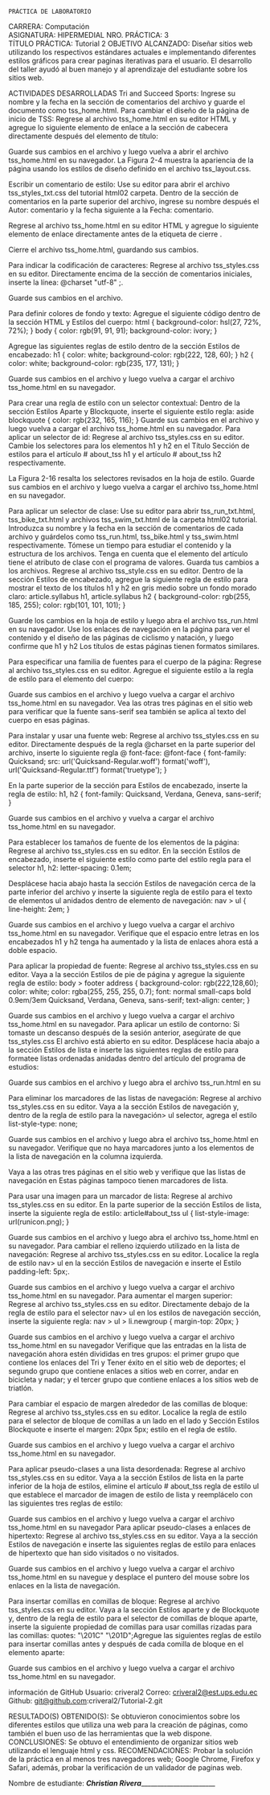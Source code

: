
 	PRÁCTICA DE LABORATORIO 

CARRERA: Computación	
ASIGNATURA: HIPERMEDIAL
NRO. PRÁCTICA:	3	
TÍTULO PRÁCTICA: Tutorial 2
OBJETIVO ALCANZADO:
Diseñar sitios web utilizando los respectivos estándares actuales e implementando diferentes estilos gráficos para crear paginas iterativas para el usuario.
El desarrollo del taller ayudó al buen manejo y al aprendizaje del estudiante sobre los sitios web.

ACTIVIDADES DESARROLLADAS
Tri and Succeed Sports:
Ingrese su nombre y la fecha en la sección de comentarios del archivo y guarde el documento como tss_home.html.
Para cambiar el diseño de la página de inicio de TSS:
Regrese al archivo tss_home.html en su editor HTML y agregue lo siguiente
elemento de enlace a la sección de cabecera directamente después del elemento de título:
<link href = "tss_layout.css" rel = "stylesheet" />

Guarde sus cambios en el archivo y luego vuelva a abrir el archivo tss_home.html en su
navegador. La Figura 2-4 muestra la apariencia de la página usando los estilos de diseño
definido en el archivo tss_layout.css.
 

Escribir un comentario de estilo:
Use su editor para abrir el archivo tss_styles_txt.css del tutorial html02 
carpeta.
Dentro de la sección de comentarios en la parte superior del archivo, ingrese su nombre después
el Autor: comentario y la fecha siguiente a la Fecha: comentario.
 
Regrese al archivo tss_home.html en su editor HTML y agregue lo siguiente
elemento de enlace directamente antes de la etiqueta de cierre </head>.
<link href = "tss_styles.css" rel = "stylesheet" />
 
Cierre el archivo tss_home.html, guardando sus cambios.

Para indicar la codificación de caracteres:
Regrese al archivo tss_styles.css en su editor.
Directamente encima de la sección de comentarios iniciales, inserte la línea: @charset "utf-8" ;.
 
Guarde sus cambios en el archivo.

Para definir colores de fondo y texto:
Agregue el siguiente código dentro de la sección HTML y Estilos del cuerpo:
html {
 background-color: hsl(27, 72%, 72%);
 } 
body { 
color: rgb(91, 91, 91); 
background-color: ivory; 
}

 
Agregue las siguientes reglas de estilo dentro de la sección Estilos de encabezado:
h1 { 
color: white; 
background-color: rgb(222, 128, 60);
 } 
h2 { 
color: white;
 background-color: rgb(235, 177, 131); 
}
 
Guarde sus cambios en el archivo y luego vuelva a cargar el archivo tss_home.html en su
navegador.


Para crear una regla de estilo con un selector contextual:
Dentro de la sección Estilos Aparte y Blockquote, inserte el siguiente estilo
regla:
aside blockquote { 
color: rgb(232, 165, 116); 
}
Guarde sus cambios en el archivo y luego vuelva a cargar el archivo tss_home.html en su
navegador.
Para aplicar un selector de id:
Regrese al archivo tss_styles.css en su editor.
Cambie los selectores para los elementos h1 y h2 en el Título
Sección de estilos para el artículo # about_tss h1 y el artículo # about_tss h2
respectivamente.

 
La Figura 2-16 resalta los selectores revisados en la hoja de estilo.
Guarde sus cambios en el archivo y luego vuelva a cargar el archivo tss_home.html en su
navegador. 

Para aplicar un selector de clase:
Use su editor para abrir tss_run_txt.html, tss_bike_txt.html y
archivos tss_swim_txt.html de la carpeta html02 tutorial. Introduzca su nombre
y la fecha en la sección de comentarios de cada archivo y guárdelos como
tss_run.html, tss_bike.html y tss_swim.html respectivamente.
Tómese un tiempo para estudiar el contenido y la estructura de los archivos. Tenga en cuenta que el elemento del artículo tiene el atributo de clase con el programa de valores. Guarda tus cambios a los archivos.
Regrese al archivo tss_style.css en su editor.
Dentro de la sección Estilos de encabezado, agregue la siguiente regla de estilo para mostrar el texto de los títulos h1 y h2 en gris medio sobre un fondo morado claro:
article.syllabus h1, article.syllabus h2 { 
background-color: rgb(255, 185, 255); 
color: rgb(101, 101, 101); 
}

 
Guarde los cambios en la hoja de estilo y luego abra el archivo tss_run.html en
su navegador.
Use los enlaces de navegación en la página para ver el contenido y el diseño de
las páginas de ciclismo y natación, y luego confirme que h1 y h2
Los títulos de estas páginas tienen formatos similares.
 
 


Para especificar una familia de fuentes para el cuerpo de la página:
Regrese al archivo tss_styles.css en su editor.
Agregue el siguiente estilo a la regla de estilo para el elemento del cuerpo:

 
Guarde sus cambios en el archivo y luego vuelva a cargar el archivo tss_home.html en su
navegador.
Vea las otras tres páginas en el sitio web para verificar que la fuente sans-serif sea
también se aplica al texto del cuerpo en esas páginas.
 
 
 

Para instalar y usar una fuente web:
Regrese al archivo tss_styles.css en su editor.
Directamente después de la regla @charset en la parte superior del archivo, inserte lo siguiente regla @ font-face:
@font-face { 
font-family: Quicksand; 
src: url('Quicksand-Regular.woff') format('woff'),
 url('Quicksand-Regular.ttf') format('truetype'); 
}

 
En la parte superior de la sección para Estilos de encabezado, inserte la regla de estilo:
h1, h2 {
 font-family: Quicksand, Verdana, Geneva, sans-serif; 
}

 
Guarde sus cambios en el archivo y vuelva a cargar el archivo tss_home.html en su
navegador. 



Para establecer los tamaños de fuente de los elementos de la página:
Regrese al archivo tss_styles.css en su editor.
En la sección Estilos de encabezado, inserte el siguiente estilo como parte del estilo
regla para el selector h1, h2:
letter-spacing: 0.1em;

 
Desplácese hacia abajo hasta la sección Estilos de navegación cerca de la parte inferior del archivo y inserte la siguiente regla de estilo para el texto de elementos ul anidados dentro de
elemento de navegación:
nav > ul {
 line-height: 2em; 
}
 
Guarde sus cambios en el archivo y luego vuelva a cargar el archivo tss_home.html en su
navegador. Verifique que el espacio entre letras en los encabezados h1 y h2 tenga
ha aumentado y la lista de enlaces ahora está a doble espacio.
 

Para aplicar la propiedad de fuente:
Regrese al archivo tss_styles.css en su editor.
Vaya a la sección Estilos de pie de página y agregue la siguiente regla de estilo:
body > footer address { 
background-color: rgb(222,128,60); 
color: white;
 color: rgba(255, 255, 255, 0.7);
 font: normal small-caps bold 0.9em/3em Quicksand, Verdana, Geneva, sans-serif;
 text-align: center; 
}
 
Guarde sus cambios en el archivo y luego vuelva a cargar el archivo tss_home.html en su
navegador. 
Para aplicar un estilo de contorno:
Si tomaste un descanso después de la sesión anterior, asegúrate de que tss_styles.css
El archivo está abierto en su editor.
Desplácese hacia abajo a la sección Estilos de lista e inserte las siguientes reglas de estilo para
formatee listas ordenadas anidadas dentro del artículo del programa de estudios:

 
Guarde sus cambios en el archivo y luego abra el archivo tss_run.html en su

Para eliminar los marcadores de las listas de navegación:
Regrese al archivo tss_styles.css en su editor.
Vaya a la sección Estilos de navegación y, dentro de la regla de estilo para la navegación> ul selector, agrega el estilo list-style-type: none;

 
Guarde sus cambios en el archivo y luego abra el archivo tss_home.html en su
navegador. Verifique que no haya marcadores junto a los elementos de la lista de navegación en la columna izquierda.
 
Vaya a las otras tres páginas en el sitio web y verifique que las listas de navegación en
Estas páginas tampoco tienen marcadores de lista.
 

Para usar una imagen para un marcador de lista:
Regrese al archivo tss_styles.css en su editor.
En la parte superior de la sección Estilos de lista, inserte la siguiente regla de estilo:
article#about_tss ul { 
list-style-image: url(runicon.png);
 }

 
Guarde sus cambios en el archivo y luego abra el archivo tss_home.html en su
navegador.
Para cambiar el relleno izquierdo utilizado en la lista de navegación:
Regrese al archivo tss_styles.css en su editor.
Localice la regla de estilo nav> ul en la sección Estilos de navegación e inserte el
Estilo padding-left: 5px;.
 
Guarde sus cambios en el archivo y luego vuelva a cargar el archivo tss_home.html en su
navegador. 
Para aumentar el margen superior:
Regrese al archivo tss_styles.css en su editor.
Directamente debajo de la regla de estilo para el selector nav> ul en los estilos de navegación sección, inserte la siguiente regla:
nav > ul > li.newgroup {
 margin-top: 20px; 
}

 
Guarde sus cambios en el archivo y luego vuelva a cargar el archivo tss_home.html en
su navegador Verifique que las entradas en la lista de navegación ahora estén divididas
en tres grupos: el primer grupo que contiene los enlaces del Tri y
Tener éxito en el sitio web de deportes; el segundo grupo que contiene enlaces a sitios web
en correr, andar en bicicleta y nadar; y el tercer grupo que contiene enlaces
a los sitios web de triatlón.
 

Para cambiar el espacio de margen alrededor de las comillas de bloque:
Regrese al archivo tss_styles.css en su editor.
Localice la regla de estilo para el selector de bloque de comillas a un lado en el lado y
Sección Estilos Blockquote e inserte el margen: 20px 5px; estilo en el
regla de estilo.

 
Guarde sus cambios en el archivo y luego vuelva a cargar el archivo tss_home.html en su
navegador. 


Para aplicar pseudo-clases a una lista desordenada:
Regrese al archivo tss_styles.css en su editor.
Vaya a la sección Estilos de lista en la parte inferior de la hoja de estilos, elimine el
artículo # about_tss regla de estilo ul que establece el marcador de imagen de estilo de lista y
reemplácelo con las siguientes tres reglas de estilo:
 

Guarde sus cambios en el archivo y luego vuelva a cargar el archivo tss_home.html en
su navegador
Para aplicar pseudo-clases a enlaces de hipertexto:
Regrese al archivo tss_styles.css en su editor.
Vaya a la sección Estilos de navegación e inserte las siguientes reglas de estilo para
enlaces de hipertexto que han sido visitados o no visitados.
 
Guarde sus cambios en el archivo y luego vuelva a cargar el archivo tss_home.html en su
navegue y desplace el puntero del mouse sobre los enlaces en la lista de navegación.

Para insertar comillas en comillas de bloque:
Regrese al archivo tss_styles.css en su editor.
Vaya a la sección Estilos aparte y de Blockquote y, dentro de la regla de estilo para
el selector de comillas de bloque aparte, inserte la siguiente propiedad de comillas para usar
comillas rizadas para las comillas:
quotes: "\201C" "\201D";Agregue las siguientes reglas de estilo para insertar comillas antes y después de cada
comilla de bloque en el elemento aparte:

 
Guarde sus cambios en el archivo y luego vuelva a cargar el archivo tss_home.html en su
navegador. 



información de GitHub
Usuario: criveral2
Correo: criveral2@est.ups.edu.ec
Github: git@github.com:criveral2/Tutorial-2.git


RESULTADO(S) OBTENIDO(S):
Se obtuvieron conocimientos sobre los diferentes estilos que utiliza una web para la creación de páginas, como también el buen uso de las herramientas que la web dispone.
CONCLUSIONES:
Se obtuvo el entendimiento de organizar sitios web utilizando el lenguaje html y css.
RECOMENDACIONES:
Probar la solución de la práctica en al menos tres navegadores web; Google Chrome, Firefox y Safari, además, probar la verificación de un validador de paginas web. 

Nombre de estudiante: ___Christian Rivera__________________________




